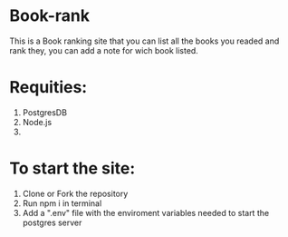 # Book-rank

This is a Book ranking site that you can list all the books you readed and rank they, you can add a note for wich book listed.

# Requities:
1. PostgresDB 
2. Node.js
3. 
# To start the site:

1. Clone or Fork the repository
2. Run npm i in terminal
3. Add a ".env" file with the enviroment variables needed to start the postgres server
